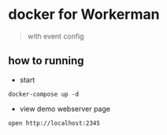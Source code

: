 # docker for Workerman

>  with event config 

## how to running 

* start 

```code
docker-compose up -d
```

* view demo webserver page

```code
open http://localhost:2345
```